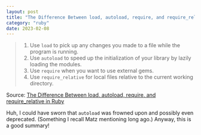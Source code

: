 ```yaml
---
layout: post
title: "The Difference Between load, autoload, require, and require_relative in Ruby"
category: "ruby"
date: 2023-02-08
---
```


> 1. Use `load` to pick up any changes you made to a file while the program is running.
> 2. Use `autoload` to speed up the initialization of your library by lazily loading the modules.
> 3. Use `require` when you want to use external gems.
> 4. Use `require_relative` for local files relative to the current working directory.

Source: [The Difference Between load, autoload, require, and require_relative in Ruby](https://www.akshaykhot.com/difference-between-load-autoload-require-in-ruby/)

Huh, I could have sworn that `autoload` was frowned upon and possibly even deprecated.  (Something I recall Matz mentioning long ago.)  Anyway, this is a good summary!
